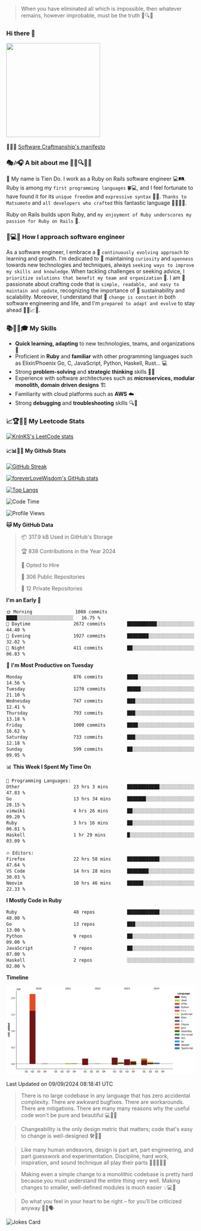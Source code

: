 > When you have eliminated all which is impossible, then whatever remains, however improbable, must be the truth 🤔🔍💡
### Hi there 👋

<!--
**foreverLoveWisdom/foreverLoveWisdom** is a ✨ _special_ ✨ repository because its `README.md` (this file) appears on your GitHub profile.

Here are some ideas to get you started:

- 🔭 I’m currently working on ...
- 🌱 I’m currently learning ...
- 👯 I’m looking to collaborate on ...
- 🤔 I’m looking for help with ...
- 💬 Ask me about ...
- 📫 How to reach me: ...
- 😄 Pronouns: ...
- ⚡ Fun fact: ...
-->

<img src="https://codecondo.com/wp-content/uploads/2017/09/railslogo.png" width="250" height="250">

 📜🔨🌟 [Software Craftmanship's manifesto](http://manifesto.softwarecraftsmanship.org/)

### 🎭🎶🎧 A bit about me 🕵️‍♀️🔍🕵️‍♂️
👋 My name is Tien Do. I work as a Ruby on Rails software engineer 💻🛤️. Ruby is among my `first programming languages` 🍀💻, and I feel fortunate to have found it for its `unique freedom` and `expressive syntax` 🤗💬. `Thanks to Matsumoto` and `all developers who crafted` this fantastic language 🙏👨‍💻🌟.

Ruby on Rails builds upon Ruby, and `my enjoyment of Ruby underscores my passion for Ruby on Rails` 🤩.

### 🤔💻🔨 How I approach software engineer
As a software engineer, I embrace a 🔄 `continuously evolving approach` to learning and growth. I'm dedicated to 🤔 maintaining `curiosity` and `openness` towards new technologies and techniques, always `seeking ways to improve my skills and knowledge`. When tackling challenges or seeking advice, I `prioritize solutions that benefit my team and organization` 👥. I am 🎉 passionate about crafting code that is `simple, readable, and easy to maintain and update`, recognizing the importance of 🌱 sustainability and scalability. Moreover, I understand that 🌊 `change is constant` in both software engineering and life, and I'm `prepared to adapt and evolve` to stay ahead 🏃‍♂️📈🔄.

### 📚🧑‍💻🎓 My Skills
- **Quick learning, adapting** to new technologies, teams, and organizations 🚀
- Proficient in **Ruby** and **familiar** with other programming languages such as Elixir/Phoenix Go, C, JavaScript, Python, Haskell, Rust... 💻
- Strong **problem-solving** and **strategic thinking** skills 🤔💡
- Experience with software architectures such as **microservices, modular monolith, domain driven designs** 🏗️
- Familiarity with cloud platforms such as **AWS** ☁️ 
- Strong **debugging** and **troubleshooting** skills 🔍🐞


### 📈🏆🧑‍💻 My Leetcode Stats
[![KnlnKS's LeetCode stats](https://leetcode-stats-six.vercel.app/?username=foreverLoveWisdom&theme=dark)](https://github.com/KnlnKS/leetcode-stats)

#### 📈📊👨‍💻  My Github Stats

[![GitHub Streak](https://github-readme-streak-stats.herokuapp.com/?user=foreverLoveWisdom&theme=dracula)](https://git.io/streak-stats)
&nbsp;
&nbsp;

[![foreverLoveWisdom's GitHub stats](https://github-readme-stats.vercel.app/api?username=foreverLoveWisdom&show_icons=true&theme=react&count_private=true)](https://github.com/anuraghazra/github-readme-stats)

[![Top Langs](https://github-readme-stats.vercel.app/api/top-langs/?username=foreverLoveWisdom&show_icons=true&theme=vue-dark)](https://github.com/anuraghazra/github-readme-stats)

<!--START_SECTION:waka-->
![Code Time](http://img.shields.io/badge/Code%20Time-3%2C256%20hrs%2026%20mins-blue)

![Profile Views](http://img.shields.io/badge/Profile%20Views-2-blue)

**🐱 My GitHub Data** 

> 📦 317.9 kB Used in GitHub's Storage 
 > 
> 🏆 838 Contributions in the Year 2024
 > 
> 💼 Opted to Hire
 > 
> 📜 306 Public Repositories 
 > 
> 🔑 12 Private Repositories 
 > 
**I'm an Early 🐤** 

```text
🌞 Morning                1008 commits        ████░░░░░░░░░░░░░░░░░░░░░   16.75 % 
🌆 Daytime                2672 commits        ███████████░░░░░░░░░░░░░░   44.40 % 
🌃 Evening                1927 commits        ████████░░░░░░░░░░░░░░░░░   32.02 % 
🌙 Night                  411 commits         ██░░░░░░░░░░░░░░░░░░░░░░░   06.83 % 
```
📅 **I'm Most Productive on Tuesday** 

```text
Monday                   876 commits         ████░░░░░░░░░░░░░░░░░░░░░   14.56 % 
Tuesday                  1270 commits        █████░░░░░░░░░░░░░░░░░░░░   21.10 % 
Wednesday                747 commits         ███░░░░░░░░░░░░░░░░░░░░░░   12.41 % 
Thursday                 793 commits         ███░░░░░░░░░░░░░░░░░░░░░░   13.18 % 
Friday                   1000 commits        ████░░░░░░░░░░░░░░░░░░░░░   16.62 % 
Saturday                 733 commits         ███░░░░░░░░░░░░░░░░░░░░░░   12.18 % 
Sunday                   599 commits         ██░░░░░░░░░░░░░░░░░░░░░░░   09.95 % 
```


📊 **This Week I Spent My Time On** 

```text
💬 Programming Languages: 
Other                    23 hrs 3 mins       ████████████░░░░░░░░░░░░░   47.83 % 
Go                       13 hrs 34 mins      ███████░░░░░░░░░░░░░░░░░░   28.15 % 
vimwiki                  4 hrs 26 mins       ██░░░░░░░░░░░░░░░░░░░░░░░   09.20 % 
Ruby                     3 hrs 16 mins       ██░░░░░░░░░░░░░░░░░░░░░░░   06.81 % 
Haskell                  1 hr 29 mins        █░░░░░░░░░░░░░░░░░░░░░░░░   03.09 % 

🔥 Editors: 
Firefox                  22 hrs 58 mins      ████████████░░░░░░░░░░░░░   47.64 % 
VS Code                  14 hrs 28 mins      ████████░░░░░░░░░░░░░░░░░   30.03 % 
Neovim                   10 hrs 46 mins      ██████░░░░░░░░░░░░░░░░░░░   22.33 % 
```

**I Mostly Code in Ruby** 

```text
Ruby                     48 repos            ████████████░░░░░░░░░░░░░   48.00 % 
Go                       13 repos            ███░░░░░░░░░░░░░░░░░░░░░░   13.00 % 
Python                   9 repos             ██░░░░░░░░░░░░░░░░░░░░░░░   09.00 % 
JavaScript               7 repos             ██░░░░░░░░░░░░░░░░░░░░░░░   07.00 % 
Haskell                  2 repos             ░░░░░░░░░░░░░░░░░░░░░░░░░   02.00 % 
```



**Timeline**

![Lines of Code chart](https://raw.githubusercontent.com/foreverLoveWisdom/foreverLoveWisdom/main/assets/bar_graph.png)


 Last Updated on 09/09/2024 08:18:41 UTC
<!--END_SECTION:waka-->


> There is no large codebase in any language that has zero accidental complexity. There are awkward bugfixes. There are workarounds. There are mitigations.
> There are many many reasons why the useful code won't be pure and beautiful 💻🐞🤔

> Changeability is the only design metric that matters; code that's easy to change is well-designed 🛠️🔄🎨

> Like many human endeavors, design is part art, part engineering, and part guesswork and experimentation. Discipline, hard work, inspiration, and sound technique all play their parts 🎨🧑‍💻🔬🧪

> Mak­ing even a sim­ple change to a mono­lith­ic code­base is pret­ty hard because you must under­stand the entire thing very well. Mak­ing changes to small­er, well-defined mod­ules is much easier 💡💻🤔
 
 > Do what you feel in your heart to be right – for you’ll be criticized anyway 💖🙏🗣️ 
 
![Jokes Card](https://readme-jokes.vercel.app/api)
